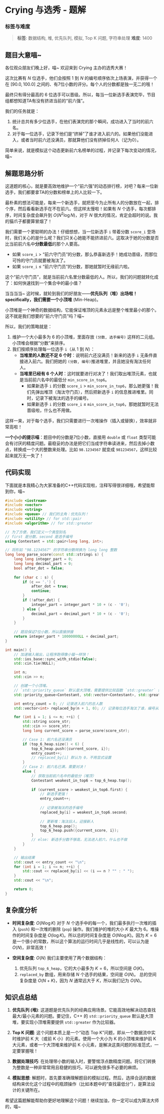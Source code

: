 # Crying 与选秀 - 题解

### 标签与难度
> **标签**: 数据结构, 堆, 优先队列, 模拟, Top K 问题, 字符串处理
> **难度**: 1400

## 题目大意喵~

各位观众朋友们晚上好，喵~ 欢迎来到 Crying 主办的选秀大赛！

这次比赛有 $N$ 位选手，他们会按照 $1$ 到 $N$ 的编号顺序依次上场表演，并获得一个在 $[90.0, 100.0]$ 之间的、有7位小数的评分。每个人的分数都是独一无二的哦！

最终只有得分最高的 6 位选手可以晋级。所以，每当一位新选手表演完毕，节目组都想知道TA有没有挤进当前的“前六强”。

我们的任务就是：
1.  统计总共有多少位选手，在他们表演完的那个瞬间，成功进入了当时的前六名。
2.  对于每一位选手，记录下他们是“挤掉”了谁才进入前六的。如果他们没能进入，或者当时前六还没满员，那就算他们没有挤掉任何人（记为0）。

简单来说，就是模拟这个动态更新前六名榜单的过程，并记录下每次变动的情况，喵~

## 解题思路分析

这道题的核心，就是要高效地维护一个“前六强”的动态排行榜，对吧？每来一位新选手，我们都要拿TA的分数和榜单上的人比较一下。

最朴素的想法可能是，每来一个新选手，就把至今为止所有人的分数放在一起，排个序，然后看看新选手在不在前六。但这样太慢啦！如果有 $N$ 个选手，每次都排序，时间复杂度会飙升到 $O(N^2 \log N)$，对于 $N$ 很大的情况，肯定会超时的说。我的猫爪子都要算冒烟了！

我们需要一个更聪明的办法！仔细想想，当一位新选手 `i` 带着分数 `score_i` 登场时，我们关心的是什么呢？我们只关心她能不能挤进前六。这取决于她的分数是否比当前前六名中**分数最低**的那个人要高。

*   如果 `score_i` > “前六守门员”的分数，那么恭喜新选手！她成功晋级，而那位可怜的守门员就要被淘汰了。
*   如果 `score_i` ≤ “前六守门员”的分数，那她就暂时无缘前六啦。

这个“前六守门员”，就是当前前六名里分数最低的人。所以，我们的问题就转化成了：如何快速找到一个集合中的最小值？

当当当当~ 这时候，就轮到我们的好朋友——**优先队列（堆）**出场啦！ specifically，我们需要一个**小顶堆** (Min-Heap)。

小顶堆是一个神奇的数据结构，它能保证堆顶的元素永远是整个堆里最小的那个。这不就是我们想要的“前六守门员”吗？喵~

所以，我们的策略就是：
1.  维护一个大小最多为 6 的小顶堆，里面存放 `(分数, 选手编号)` 这样的二元组。小顶堆会根据“分数”来排序。
2.  我们按顺序处理每一位选手 `i`（从 1 到 $N$）：
    *   **当堆里的人数还不足 6 个时**：说明前六还没满员！新来的选手 `i` 无条件直接进入前六。我们把她的 `(分数, 编号)`推进堆里，并且她没有淘汰任何人。
    *   **当堆里已经有 6 个人时**：这时就要进行对决了！我们取出堆顶元素，也就是当前前六名中的最低分 `min_score_in_top6`。
        *   如果新选手 `i` 的分数 `score_i` > `min_score_in_top6`，那么她更强！我们先弹出堆顶（淘汰守门员），然后把新选手 `i` 的信息推进堆里。同时，记录下被淘汰的选手的编号。
        *   如果新选手 `i` 的分数 `score_i` ≤ `min_score_in_top6`，那她就暂时无法晋级啦，什么也不用做。

这样一来，对于每个选手，我们只需要进行一次堆操作（插入或替换），效率就非常高啦！

**一个小小的提示喵**：题目中的分数是7位小数，直接用 `double` 或 `float` 类型可能会有讨厌的精度问题。最稳妥的办法是把它们当成字符串读进来，然后去掉小数点，转换成一个大的整数来处理。比如 `98.1234567` 就变成 `981234567`，这样比较起来就万无一失了！

## 代码实现

下面就是本我精心为大家准备的C++代码实现啦，注释写得很详细哦，希望能帮到你，喵~

```cpp
#include <iostream>
#include <vector>
#include <string>
#include <queue> // 我们的主角：优先队列！
#include <utility> // for std::pair
#include <algorithm> // for std::greater

// 为了方便，我们定义一个类型别名
// first 是分数，second 是选手编号
using Contestant = std::pair<long long, int>;

// 将形如 "98.1234567" 的字符串分数转换为 long long 整数
long long parse_score(const std::string& s) {
    long long integer_part = 0;
    long long decimal_part = 0;
    bool after_dot = false;
    
    for (char c : s) {
        if (c == '.') {
            after_dot = true;
            continue;
        }
        if (!after_dot) {
            integer_part = integer_part * 10 + (c - '0');
        } else {
            decimal_part = decimal_part * 10 + (c - '0');
        }
    }
    
    // 题目保证7位小数，所以直接拼接
    return integer_part * 10000000LL + decimal_part;
}

int main() {
    // 加速输入输出，让程序跑得像小猫一样快！
    std::ios_base::sync_with_stdio(false);
    std::cin.tie(NULL);

    int n;
    std::cin >> n;

    // 创建一个小顶堆。
    // `std::priority_queue` 默认是大顶堆，需要提供比较函数 `std::greater` 使其变为小顶堆。
    std::priority_queue<Contestant, std::vector<Contestant>, std::greater<Contestant>> top_6_heap;

    int entry_count = 0; // 记录进入前六的总人数
    std::vector<int> replaced_by(n + 1, 0); // 记录每位选手淘汰了谁，编号从1到n

    for (int i = 1; i <= n; ++i) {
        std::string score_str;
        std::cin >> score_str;
        long long current_score = parse_score(score_str);

        // Case 1: 前六名还没满员
        if (top_6_heap.size() < 6) {
            top_6_heap.push({current_score, i});
            entry_count++;
            // replaced_by[i] 默认为 0，不用显式设置
        } 
        // Case 2: 前六名已满，需要对决！
        else {
            // 获取当前前六名中的最低分（堆顶）
            Contestant weakest_in_top6 = top_6_heap.top();
            
            if (current_score > weakest_in_top6.first) {
                // 新选手更强！
                entry_count++;
                
                // 记录被淘汰的选手编号
                replaced_by[i] = weakest_in_top6.second;
                
                // 更新堆：淘汰旧人，迎接新人
                top_6_heap.pop();
                top_6_heap.push({current_score, i});
            }
            // else: 新选手分数不够高，无法进入前六，什么也不做
        }
    }

    // 输出结果
    std::cout << entry_count << "\n";
    for (int i = 1; i <= n; ++i) {
        std::cout << replaced_by[i] << (i == n ? "" : " ");
    }
    std::cout << "\n";

    return 0;
}
```

## 复杂度分析

-   **时间复杂度**: $O(N \log K)$
    对于 $N$ 个选手中的每一个，我们最多执行一次堆的插入 (`push`) 和一次堆的删除 (`pop`) 操作。我们维护的堆的大小 $K$ 最大为 6。堆操作的时间复杂度是 $O(\log K)$。所以总的时间复杂度是 $O(N \log K)$。因为 $K=6$ 是一个很小的常数，所以这个算法的运行时间几乎是线性的，可以认为是 $O(N)$，非常高效！

-   **空间复杂度**: $O(N)$
    我们主要使用了两个数据结构：
    1.  优先队列 `top_6_heap`，它的大小最多为 $K=6$，所以空间是 $O(K)$。
    2.  `replaced_by` 数组，用来存储 $N$ 个选手的结果，空间是 $O(N)$。
    总的空间复杂度是 $O(N+K)$，因为 $N$ 通常远大于 $K$，所以我们记为 $O(N)$。

## 知识点总结

1.  **优先队列 (堆)**: 这道题是优先队列的经典应用场景。它能高效地解决动态查找最大/最小元素的问题。要记住，C++ 的 `std::priority_queue` 默认是大顶堆，要实现小顶堆需要提供 `std::greater` 作为比较器。

2.  **Top K 问题**: 这个问题本质上是一个“动态 Top K”问题，即从一个数据流中实时维护前 K 大（或前 K 小）的元素。使用一个大小为 K 的小顶堆来维护前 K 大元素，或者一个大顶堆来维护前 K 小元素，是解决这类问题的标准范式，一定要掌握哦！

3.  **数据处理技巧**: 在处理带小数的输入时，要警惕浮点数精度问题。将它们转换为整数是一种非常常用且稳健的技巧，可以避免很多不必要的麻烦。

4.  **模拟思想**: 解题时，首先要准确理解题目的模拟过程。然后，选择合适的数据结构来优化这个过程中的瓶颈操作（比如本题中的“查找最低分”），是算法设计的关键所在。

希望这篇题解能帮助你更好地理解这个问题！继续加油，你一定可以成为算法大师的，喵~